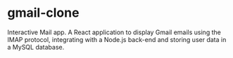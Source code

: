 # gmail-clone
Interactive Mail app. A React application to display Gmail emails using the IMAP protocol, integrating with a Node.js back-end and storing user data in a MySQL database.
